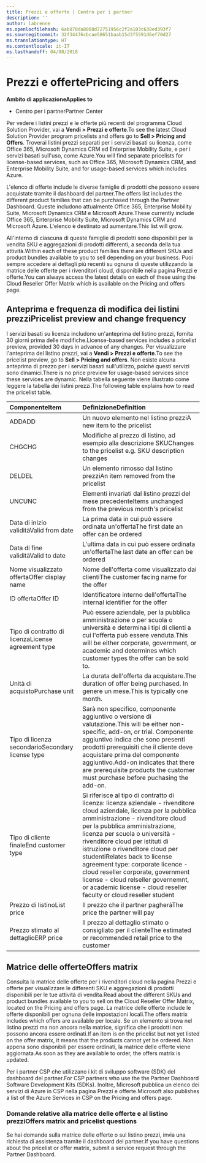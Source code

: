 ```yaml
---
title: Prezzi e offerte | Centro per i partner
description: ''
author: labrenne
ms.openlocfilehash: 6ab870da8008d72751956c2f2a103c638ed393f7
ms.sourcegitcommit: 32f34476cbcae58651baab15d3f5591d6ef70d27
ms.translationtype: HT
ms.contentlocale: it-IT
ms.lasthandoff: 04/08/2018
---
```

# <a name="pricing-and-offers"></a><span data-ttu-id="e7601-102">Prezzi e offerte</span><span class="sxs-lookup"><span data-stu-id="e7601-102">Pricing and offers</span></span>

**<span data-ttu-id="e7601-103">Ambito di applicazione</span><span class="sxs-lookup"><span data-stu-id="e7601-103">Applies to</span></span>**

-  <span data-ttu-id="e7601-104">Centro per i partner</span><span class="sxs-lookup"><span data-stu-id="e7601-104">Partner Center</span></span>

<span data-ttu-id="e7601-105">Per vedere i listini prezzi e le offerte più recenti del programma Cloud Solution Provider, vai a **Vendi > Prezzi e offerte**.</span><span class="sxs-lookup"><span data-stu-id="e7601-105">To see the latest Cloud Solution Provider program pricelists and offers go to **Sell > Pricing and Offers**.</span></span> <span data-ttu-id="e7601-106">Troverai listini prezzi separati per i servizi basati su licenza, come Office 365, Microsoft Dynamics CRM ed Enterprise Mobility Suite, e per i servizi basati sull'uso, come Azure.</span><span class="sxs-lookup"><span data-stu-id="e7601-106">You will find separate pricelists for license-based services, such as Office 365, Microsoft Dynamics CRM, and Enterprise Mobility Suite, and for usage-based services which includes Azure.</span></span> 

<span data-ttu-id="e7601-107">L'elenco di offerte include le diverse famiglie di prodotti che possono essere acquistate tramite il dashboard del partner.</span><span class="sxs-lookup"><span data-stu-id="e7601-107">The offers list includes the different product families that can be purchased through the Partner Dashboard.</span></span> <span data-ttu-id="e7601-108">Queste includono attualmente Office 365, Enterprise Mobility Suite, Microsoft Dynamics CRM e Microsoft Azure.</span><span class="sxs-lookup"><span data-stu-id="e7601-108">These currently include Office 365, Enterprise Mobility Suite, Microsoft Dynamics CRM and Microsoft Azure.</span></span> <span data-ttu-id="e7601-109">L'elenco è destinato ad aumentare.</span><span class="sxs-lookup"><span data-stu-id="e7601-109">This list will grow.</span></span>

<span data-ttu-id="e7601-110">All'interno di ciascuna di queste famiglie di prodotti sono disponibili per la vendita SKU e aggregazioni di prodotti differenti, a seconda della tua attività.</span><span class="sxs-lookup"><span data-stu-id="e7601-110">Within each of these product families there are different SKUs and product bundles available to you to sell depending on your business.</span></span> <span data-ttu-id="e7601-111">Puoi sempre accedere ai dettagli più recenti su ognuna di queste utilizzando la matrice delle offerte per i rivenditori cloud, disponibile nella pagina Prezzi e offerte.</span><span class="sxs-lookup"><span data-stu-id="e7601-111">You can always access the latest details on each of these using the Cloud Reseller Offer Matrix which is available on the Pricing and offers page.</span></span>

## <a name="pricelist-preview-and-change-frequency"></a><span data-ttu-id="e7601-112">Anteprima e frequenza di modifica dei listini prezzi</span><span class="sxs-lookup"><span data-stu-id="e7601-112">Pricelist preview and change frequency</span></span> 

<span data-ttu-id="e7601-113">I servizi basati su licenza includono un'anteprima del listino prezzi, fornita 30 giorni prima delle modifiche.</span><span class="sxs-lookup"><span data-stu-id="e7601-113">License-based services includes a pricelist preview, provided 30 days in advance of any changes.</span></span> <span data-ttu-id="e7601-114">Per visualizzare l'anteprima del listino prezzi, vai a **Vendi > Prezzi e offerte**.</span><span class="sxs-lookup"><span data-stu-id="e7601-114">To see the pricelist preview, go to **Sell > Pricing and offers**.</span></span> <span data-ttu-id="e7601-115">Non esiste alcuna anteprima di prezzo per i servizi basati sull'utilizzo, poiché questi servizi sono dinamici.</span><span class="sxs-lookup"><span data-stu-id="e7601-115">There is no price preview for usage-based services since these services are dynamic.</span></span> <span data-ttu-id="e7601-116">Nella tabella seguente viene illustrato come leggere la tabella dei listini prezzi.</span><span class="sxs-lookup"><span data-stu-id="e7601-116">The following table explains how to read the pricelist table.</span></span>

|**<span data-ttu-id="e7601-117">Componente</span><span class="sxs-lookup"><span data-stu-id="e7601-117">Item</span></span>**        |**<span data-ttu-id="e7601-118">Definizione</span><span class="sxs-lookup"><span data-stu-id="e7601-118">Definition</span></span>**      |
|:-----------   |:-----------   |
|<span data-ttu-id="e7601-119">ADD</span><span class="sxs-lookup"><span data-stu-id="e7601-119">ADD</span></span>   |<span data-ttu-id="e7601-120">Un nuovo elemento nel listino prezzi</span><span class="sxs-lookup"><span data-stu-id="e7601-120">A new item to the pricelist</span></span>|
|<span data-ttu-id="e7601-121">CHG</span><span class="sxs-lookup"><span data-stu-id="e7601-121">CHG</span></span>   |<span data-ttu-id="e7601-122">Modifiche al prezzo di listino, ad esempio alla descrizione SKU</span><span class="sxs-lookup"><span data-stu-id="e7601-122">Changes to the pricelist e.g. SKU description changes</span></span>|
|<span data-ttu-id="e7601-123">DEL</span><span class="sxs-lookup"><span data-stu-id="e7601-123">DEL</span></span>   |<span data-ttu-id="e7601-124">Un elemento rimosso dal listino prezzi</span><span class="sxs-lookup"><span data-stu-id="e7601-124">An item removed from the pricelist</span></span>|
|<span data-ttu-id="e7601-125">UNC</span><span class="sxs-lookup"><span data-stu-id="e7601-125">UNC</span></span>   |<span data-ttu-id="e7601-126">Elementi invariati dal listino prezzi del mese precedente</span><span class="sxs-lookup"><span data-stu-id="e7601-126">Items unchanged from the previous month's pricelist</span></span>   |
|<span data-ttu-id="e7601-127">Data di inizio validità</span><span class="sxs-lookup"><span data-stu-id="e7601-127">Valid from date</span></span>   |<span data-ttu-id="e7601-128">La prima data in cui può essere ordinata un'offerta</span><span class="sxs-lookup"><span data-stu-id="e7601-128">The first date an offer can be ordered</span></span>    |
|<span data-ttu-id="e7601-129">Data di fine validità</span><span class="sxs-lookup"><span data-stu-id="e7601-129">Valid to date</span></span>   |<span data-ttu-id="e7601-130">L'ultima data in cui può essere ordinata un'offerta</span><span class="sxs-lookup"><span data-stu-id="e7601-130">The last date an offer can be ordered</span></span>   |
|<span data-ttu-id="e7601-131">Nome visualizzato offerta</span><span class="sxs-lookup"><span data-stu-id="e7601-131">Offer display name</span></span>   |<span data-ttu-id="e7601-132">Nome dell'offerta come visualizzato dai clienti</span><span class="sxs-lookup"><span data-stu-id="e7601-132">The customer facing name for the offer</span></span>   |
|<span data-ttu-id="e7601-133">ID offerta</span><span class="sxs-lookup"><span data-stu-id="e7601-133">Offer ID</span></span>   |<span data-ttu-id="e7601-134">Identificatore interno dell'offerta</span><span class="sxs-lookup"><span data-stu-id="e7601-134">The internal identifier for the offer</span></span>   |
|<span data-ttu-id="e7601-135">Tipo di contratto di licenza</span><span class="sxs-lookup"><span data-stu-id="e7601-135">License agreement type</span></span>   |<span data-ttu-id="e7601-136">Può essere aziendale, per la pubblica amministrazione o per scuola o università e determina i tipi di clienti a cui l'offerta può essere venduta.</span><span class="sxs-lookup"><span data-stu-id="e7601-136">This will be either corporate, government, or academic and determines which customer types the offer can be sold to.</span></span>|
|<span data-ttu-id="e7601-137">Unità di acquisto</span><span class="sxs-lookup"><span data-stu-id="e7601-137">Purchase unit</span></span>   |<span data-ttu-id="e7601-138">La durata dell'offerta da acquistare.</span><span class="sxs-lookup"><span data-stu-id="e7601-138">The duration of offer being purchased.</span></span> <span data-ttu-id="e7601-139">In genere un mese.</span><span class="sxs-lookup"><span data-stu-id="e7601-139">This is typically one month.</span></span>   |
|<span data-ttu-id="e7601-140">Tipo di licenza secondario</span><span class="sxs-lookup"><span data-stu-id="e7601-140">Secondary license type</span></span>   |<span data-ttu-id="e7601-141">Sarà non specifico, componente aggiuntivo o versione di valutazione.</span><span class="sxs-lookup"><span data-stu-id="e7601-141">This will be either non-specific, add-on, or trial.</span></span> <span data-ttu-id="e7601-142">Componente aggiuntivo indica che sono presenti prodotti prerequisiti che il cliente deve acquistare prima del componente aggiuntivo.</span><span class="sxs-lookup"><span data-stu-id="e7601-142">Add-on indicates that there are prerequisite products the customer must purchase before puchasing the add-on.</span></span>|
|<span data-ttu-id="e7601-143">Tipo di cliente finale</span><span class="sxs-lookup"><span data-stu-id="e7601-143">End customer type</span></span>   |<span data-ttu-id="e7601-144">Si riferisce al tipo di contratto di licenza: licenza aziendale - rivenditore cloud aziendale, licenza per la pubblica amministrazione - rivenditore cloud per la pubblica amministrazione, licenza per scuola o università - rivenditore cloud per istituti di istruzione o rivenditore cloud per studenti</span><span class="sxs-lookup"><span data-stu-id="e7601-144">Relates back to license agreement type: corporate licence - cloud reseller corporate, government license - cloud relseller governemnt, or academic license - cloud reseller faculty or cloud reseller student</span></span>   |
|<span data-ttu-id="e7601-145">Prezzo di listino</span><span class="sxs-lookup"><span data-stu-id="e7601-145">List price</span></span>   |<span data-ttu-id="e7601-146">Il prezzo che il partner pagherà</span><span class="sxs-lookup"><span data-stu-id="e7601-146">The price the partner will pay</span></span>   |
|<span data-ttu-id="e7601-147">Prezzo stimato al dettaglio</span><span class="sxs-lookup"><span data-stu-id="e7601-147">ERP price</span></span>   |<span data-ttu-id="e7601-148">Il prezzo al dettaglio stimato o consigliato per il cliente</span><span class="sxs-lookup"><span data-stu-id="e7601-148">The estimated or recommended retail price to the customer</span></span>   |

## <a name="offers-matrix"></a><span data-ttu-id="e7601-149">Matrice delle offerte</span><span class="sxs-lookup"><span data-stu-id="e7601-149">Offers matrix</span></span>

<span data-ttu-id="e7601-150">Consulta la matrice delle offerte per i rivenditori cloud nella pagina Prezzi e offerte per visualizzare le differenti SKU e aggregazioni di prodotti disponibili per le tue attività di vendita.</span><span class="sxs-lookup"><span data-stu-id="e7601-150">Read about the different SKUs and product bundles available to you to sell on the Cloud Reseller Offer Matrix, located on the Pricing and offers page.</span></span> <span data-ttu-id="e7601-151">La matrice delle offerte include le offerte disponibili per ognuna delle impostazioni locali.</span><span class="sxs-lookup"><span data-stu-id="e7601-151">The offers matrix includes which offers are available per locale.</span></span> <span data-ttu-id="e7601-152">Se un elemento si trova nel listino prezzi ma non ancora nella matrice, significa che i prodotti non possono ancora essere ordinati.</span><span class="sxs-lookup"><span data-stu-id="e7601-152">If an item is on the pricelist but not yet listed on the offer matrix, it means that the products cannot yet be ordered.</span></span> <span data-ttu-id="e7601-153">Non appena sono disponibili per essere ordinati, la matrice delle offerte viene aggiornata.</span><span class="sxs-lookup"><span data-stu-id="e7601-153">As soon as they are available to order, the offers matrix is updated.</span></span>

<span data-ttu-id="e7601-154">Per i partner CSP che utilizzano i kit di sviluppo software (SDK) del dashboard del partner.</span><span class="sxs-lookup"><span data-stu-id="e7601-154">For CSP partners who use the the Partner Dashboard Software Development Kits (SDKs).</span></span> <span data-ttu-id="e7601-155">Inoltre, Microsoft pubblica un elenco dei servizi di Azure in CSP nella pagina Prezzi e offerte.</span><span class="sxs-lookup"><span data-stu-id="e7601-155">Microsoft also publishes a list of the Azure Services in CSP on the Pricing and offers page.</span></span>

### <a name="offers-matrix-and-pricelist-questions"></a><span data-ttu-id="e7601-156">Domande relative alla matrice delle offerte e al listino prezzi</span><span class="sxs-lookup"><span data-stu-id="e7601-156">Offers matrix and pricelist questions</span></span>

<span data-ttu-id="e7601-157">Se hai domande sulla matrice delle offerte o sul listino prezzi, invia una richiesta di assistenza tramite il dashboard del partner.</span><span class="sxs-lookup"><span data-stu-id="e7601-157">If you have questions about the pricelist or offer matrix, submit a service request through the Partner Dashboard.</span></span>
